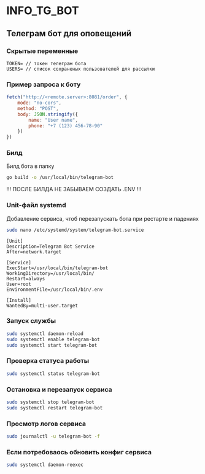 # INFO_TG_BOT

## Телеграм бот для оповещений

### Скрытые переменные

```env
TOKEN= // токен телеграм бота
USERS= // список сохраненых пользователей для рассылки
```

### Пример запроса к боту

```js
fetch("http://<remote.server>:8081/order", {
    mode: "no-cors",
    method: "POST",
    body: JSON.stringify({
        name: "User name",
        phone: "+7 (123) 456-78-90"
    })
})
```

### Билд

Билд бота в папку

```bash
go build -o /usr/local/bin/telegram-bot
```

!!! ПОСЛЕ БИЛДА НЕ ЗАБЫВАЕМ СОЗДАТЬ .ENV !!!

### Unit-файл systemd

Добавление сервиса, чтоб перезапускать бота при рестарте и падениях

```bash
sudo nano /etc/systemd/system/telegram-bot.service
```

```nano
[Unit]
Description=Telegram Bot Service
After=network.target

[Service]
ExecStart=/usr/local/bin/telegram-bot
WorkingDirectory=/usr/local/bin/
Restart=always
User=root
EnvironmentFile=/usr/local/bin/.env

[Install]
WantedBy=multi-user.target
```

### Запуск службы

```bash
sudo systemctl daemon-reload
sudo systemctl enable telegram-bot
sudo systemctl start telegram-bot
```

### Проверка статуса работы

```bash
sudo systemctl status telegram-bot
```

### Остановка и перезапуск сервиса

```bash
sudo systemctl stop telegram-bot
sudo systemctl restart telegram-bot
```

### Просмотр логов сервиса

```bash
sudo journalctl -u telegram-bot -f
```

### Если потребоваось обновить конфиг сервиса

```bash
sudo systemctl daemon-reexec
```

